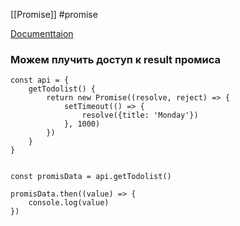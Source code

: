[[Promise]] #promise 

[Documenttaion](https://developer.mozilla.org/ru/docs/Web/JavaScript/Reference/Global_Objects/Promise/then)


### Можем плучить доступ к result промиса


``` JS
const api = {  
    getTodolist() {  
        return new Promise((resolve, reject) => {  
            setTimeout(() => {  
                resolve({title: 'Monday'})  
            }, 1000)  
        })  
    }  
}


const promisData = api.getTodolist()  
  
promisData.then((value) => {  
    console.log(value)  
})
```
